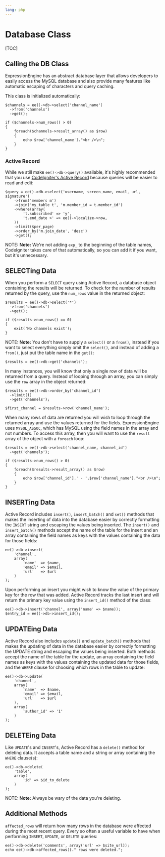 ```yaml
---
lang: php
---
```


<!--
    This source file is part of the open source project
    ExpressionEngine User Guide (https://github.com/ExpressionEngine/ExpressionEngine-User-Guide)

    @link      https://expressionengine.com/
    @copyright Copyright (c) 2003-2020, Packet Tide, LLC (https://www.packettide.com)
    @license   https://expressionengine.com/license Licensed under Apache License, Version 2.0
-->

# Database Class

[TOC]

## Calling the DB Class

ExpressionEngine has an abstract database layer that allows developers to easily access the MySQL database and also provide many features like automatic escaping of characters and query caching.

This class is initialized automatically:

    $channels = ee()->db->select('channel_name')
      ->from('channels')
      ->get();

    if ($channels->num_rows() > 0)
    {
        foreach($channels->result_array() as $row)
        {
            echo $row['channel_name']."<br />\n";
        }
    }

### Active Record

While we still make `ee()->db->query()` available, it's highly recommended that you use [CodeIgniter's Active Record](https://ellislab.com/codeigniter/user-guide/database/active_record.html) because queries will be easier to read and edit:

    $query = ee()->db->select('username, screen_name, email, url, signature')
        ->from('members m')
        ->join('my_table t', 'm.member_id = t.member_id')
        ->where(array(
            't.subscribed' => 'y',
            't.end_date >' => ee()->localize->now,
        ))
        ->limit($per_page)
        ->order_by('m.join_date', 'desc')
        ->get();

NOTE: **Note:** We're not adding `exp_` to the beginning of the table names, CodeIgniter takes care of that automatically, so you can add it if you want, but it's unnecessary.

## SELECTing Data

When you perform a `SELECT` query using Active Record, a database object containing the results will be returned. To check for the number of results returned by the query, use the `num_rows` value in the returned object:

    $results = ee()->db->select('*')
      ->from('channels')
      ->get();

    if ($results->num_rows() == 0)
    {
        exit('No channels exist');
    }

NOTE: **Note:** You don't have to supply a `select()` or a `from()`, instead if you want to select everything simply omit the `select()`, and instead of adding a `from()`, just put the table name in the `get()`:

    $results = ee()->db->get('channels');

In many instances, you will know that only a single row of data will be returned from a query. Instead of looping through an array, you can simply use the `row` array in the object returned:

    $results = ee()->db->order_by('channel_id')
      ->limit(1)
      ->get('channels');

    $first_channel = $results->row('channel_name');

When many rows of data are returned you will wish to loop through the returned array and use the values returned for the fields. ExpressionEngine uses `MYSQL_ASSOC`, which has MySQL using the field names in the array and not numbers. To access this array, then you will want to use the `result` array of the object with a `foreach` loop:

    $results = ee()->db->select('channel_name, channel_id')
      ->get('channels');

    if ($results->num_rows() > 0)
    {
        foreach($results->result_array() as $row)
        {
            echo $row['channel_id'].' - '.$row['channel_name']."<br />\n";
        }
    }

## INSERTing Data

Active Record includes `insert()`, `insert_batch()` and `set()` methods that makes the inserting of data into the database easier by correctly formatting the `INSERT` string and escaping the values being inserted. The `insert()` and `insert_batch()` methods accept the name of the table for the insert and an array containing the field names as keys with the values containing the data for those fields:

    ee()->db->insert(
        'channel',
        array(
            'name'  => $name,
            'email' => $email,
            'url'   => $url
        )
    );

Upon performing an insert you might wish to know the value of the primary key for the row that was added. Active Record tracks the last insert and will return the primary key value using the `insert_id()` method of the class:

    ee()->db->insert('channel', array('name' => $name));
    $entry_id = ee()->db->insert_id();

## UPDATEing Data

Active Record also includes `update()` and `update_batch()` methods that makes the updating of data in the database easier by correctly formatting the UPDATE string and escaping the values being inserted. Both methods accept the name of the table for the update, an array containing the field names as keys with the values containing the updated data for those fields, and the `WHERE` clause for choosing which rows in the table to update:

    ee()->db->update(
        'channel',
        array(
            'name'  => $name,
            'email' => $email,
            'url'   => $url
        ),
        array(
            'author_id' => '1'
        )
    );

## DELETEing Data

Like `UPDATE`'s and `INSERT`'s, Active Record has a `delete()` method for deleting data. It accepts a table name and a string or array containing the `WHERE` clause(s):

    ee()->db->delete(
        'table',
        array(
            'id' => $id_to_delete
        )
    );

NOTE: **Note:** Always be wary of the data you're deleting.

## Additional Methods

`affected_rows` will return how many rows in the database were affected during the most recent query. Every so often a useful variable to have when performing `INSERT`, `UPDATE`, or `DELETE` queries:

    ee()->db->delete('comments', array('url' => $site_url));
    echo ee()->db->affected_rows()." rows were deleted.";
